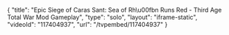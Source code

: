 {
    "title": "Epic Siege of Caras Sant: Sea of Rh\u00fbn Runs Red - Third Age Total War Mod Gameplay",
    "type": "solo",
    "layout": "iframe-static",
    "videoId": "117404937",
    "url": "\/tvpembed\/117404937"
}